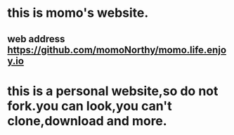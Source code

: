 # this is momo's website.
## web address https://github.com/momoNorthy/momo.life.enjoy.io
# this is a personal website,so do not fork.you can look,you can't clone,download and more.
